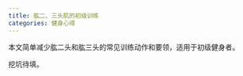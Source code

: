 ```yaml
---
title: 肱二、三头肌的初级训练
categories: 健身心得
---
```


本文简单减少肱二头和肱三头的常见训练动作和要领，适用于初级健身者。

挖坑待填。
<!-- more --> 